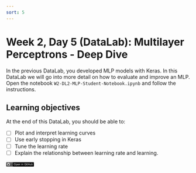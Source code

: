 ```yaml
---
sort: 5
---
```


# Week 2, Day 5 (DataLab): Multilayer Perceptrons - Deep Dive

In the previous DataLab, you developed MLP models with Keras. In this DataLab we will go into more detail on how to evaluate and improve an MLP. Open the notebook `W2-DL2-MLP-Student-Notebook.ipynb` and follow the instructions.

## Learning objectives

At the end of this DataLab, you should be able to:

- [ ] Plot and interpret learning curves
- [ ] Use early stopping in Keras
- [ ] Tune the learning rate
- [ ] Explain the relationship between learning rate and learning.

[<img src="./images/githubbadge.png" alt="GitHub" width="15%"/>](https://github.com/BredaUniversityADSAI/2022-23-Y1-BlockC/blob/main/DataLabs/W2-DL2/W2-DL2-MLP-Student-Notebook.ipynb)
